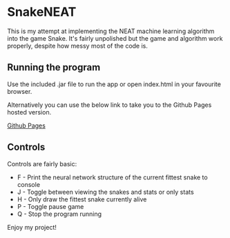 # SnakeNEAT

This is my attempt at implementing the NEAT machine learning algorithm into the game Snake.
It's fairly unpolished but the game and algorithm work properly, despite how messy most of the code is.

## Running the program

Use the included .jar file to run the app or open index.html in your favourite browser.

Alternatively you can use the below link to take you to the Github Pages hosted version.

[Github Pages](https://Oddidude.github.io/SnakeNEAT/)

## Controls

Controls are fairly basic:

- F - Print the neural network structure of the current fittest snake to console
- J - Toggle between viewing the snakes and stats or only stats
- H - Only draw the fittest snake currently alive
- P - Toggle pause game
- Q - Stop the program running

Enjoy my project!
